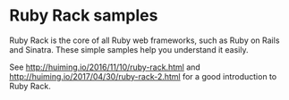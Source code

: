 # Ruby Rack samples

Ruby Rack is the core of all Ruby web frameworks, such as Ruby on Rails and Sinatra. These simple samples help you understand it easily.

See http://huiming.io/2016/11/10/ruby-rack.html and http://huiming.io/2017/04/30/ruby-rack-2.html for a good introduction to Ruby Rack.
